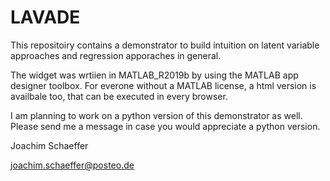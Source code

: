 # LAVADE

This repositoiry contains a demonstrator to build intuition on latent variable approaches and regression apporaches in general. 

The widget was wrtiien in MATLAB_R2019b by using the MATLAB app designer toolbox. 
For everone without a MATLAB license, a html version is availbale too, that can be executed in every browser. 

I am planning to work on a python version of this demonstrator as well. 
Please send me a message in case you would appreciate a python version. 





Joachim Schaeffer

joachim.schaeffer@posteo.de
